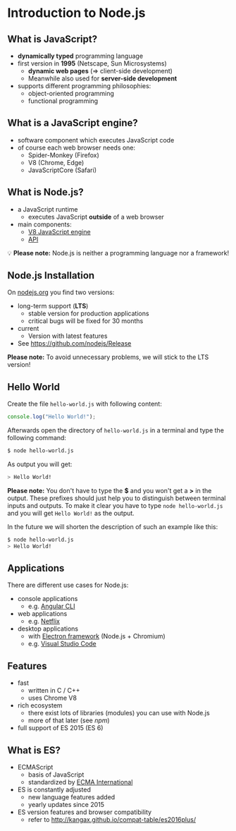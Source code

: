 # Introduction to Node.js

## What is JavaScript?

- **dynamically typed** programming language
- first version in **1995** (Netscape, Sun Microsystems)
  - **dynamic web pages** (=> client-side development)
  - Meanwhile also used for **server-side development**
- supports different programming philosophies:
  - object-oriented programming
  - functional programming

## What is a JavaScript engine?

- software component which executes JavaScript code
- of course each web browser needs one:
  - Spider-Monkey (Firefox)
  - V8 (Chrome, Edge)
  - JavaScriptCore (Safari)

## What is Node.js?

- a JavaScript runtime
  - executes JavaScript **outside** of a web browser
- main components:
  - [V8 JavaScript engine](https://v8.dev/)
  - [API](https://nodejs.org/dist/latest-v12.x/docs/api/http.html)

:bulb: **Please note:** Node.js is neither a programming language nor a framework!

## Node.js Installation

On [nodejs.org](https://nodejs.org/en/) you find two versions:

- long-term support (**LTS**)
  - stable version for production applications
  - critical bugs will be fixed for 30 months
- current
  - Version with latest features
- See https://github.com/nodejs/Release

**Please note:** To avoid unnecessary problems, we will stick to the LTS version!

## Hello World

Create the file `hello-world.js` with following content:

```javascript
console.log("Hello World!");
```

Afterwards open the directory of `hello-world.js` in a terminal and type the following command:

```bash
$ node hello-world.js
```

As output you will get:

```bash
> Hello World!
```

**Please note:** You don't have to type the **$** and you won't get a **>** in the output. These prefixes should just help you to distinguish between terminal inputs and outputs. To make it clear you have to type `node hello-world.js` and you will get `Hello World!` as the output.

In the future we will shorten the description of such an example like this:

```bash
$ node hello-world.js
> Hello World!
```

## Applications

There are different use cases for Node.js:

- console applications
  - e.g. [Angular CLI](https://angular.io/cli)
- web applications
  - e.g. [Netflix](https://netflixtechblog.com/tagged/nodejs)
- desktop applications
  - with [Electron framework](https://www.electronjs.org/) (Node.js + Chromium)
  - e.g. [Visual Studio Code](https://code.visualstudio.com/)

## Features

- fast
  - written in C / C++
  - uses Chrome V8
- rich ecosystem
  - there exist lots of libraries (modules) you can use with Node.js
  - more of that later (see _npm_)
- full support of ES 2015 (ES 6)

## What is ES?

- ECMAScript
  - basis of JavaScript
  - standardized by [ECMA International](https://www.ecma-international.org/)
- ES is constantly adjusted
  - new language features added
  - yearly updates since 2015
- ES version features and browser compatibility
  - refer to http://kangax.github.io/compat-table/es2016plus/
